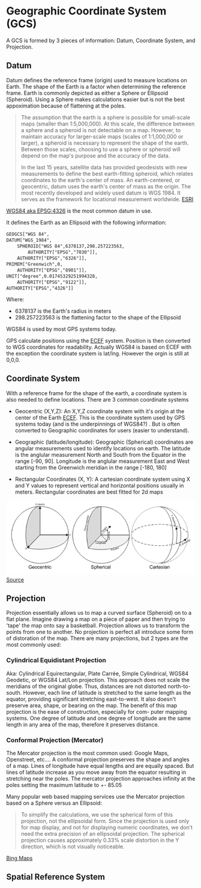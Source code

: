 
# Geographic Coordinate System (GCS)

A GCS is formed by 3 pieces of information: Datum, Coordinate System, and Projection.

## Datum

Datum defines the reference frame (origin) used to measure locations on Earth.  The shape of the Earth is a factor
when determining the reference frame.  Earth is commonly depicted as either a Sphere or Ellipsoid (Spheroid).  Using 
a Sphere makes calculations easier but is not the best appoximation because of flattening at the poles.

> The assumption that the earth is a sphere is possible for small-scale maps (smaller than 1:5,000,000). 
> At this scale, the difference between a sphere and a spheroid is not detectable on a map. 
> However, to maintain accuracy for larger-scale maps (scales of 1:1,000,000 or larger), 
> a spheroid is necessary to represent the shape of the earth. Between those scales, choosing to use a 
> sphere or spheroid will depend on the map's purpose and the accuracy of the data.
>
> In the last 15 years, satellite data has provided geodesists with new measurements to define the 
> best earth-fitting spheroid, which relates coordinates to the earth's center of mass. An earth-centered, 
> or geocentric, datum uses the earth's center of mass as the origin. The most recently developed and 
> widely used datum is WGS 1984. It serves as the framework for locational measurement worldwide. 
> [ESRI](http://webhelp.esri.com/arcgisdesktop/9.2/index.cfm?TopicName=Spheroids_and_spheres)

[WGS84 aka EPSG:4326](http://spatialreference.org/ref/epsg/4326/) is the most common datum in use.

It defines the Earth as an Ellipsoid with the following information:

    GEOGCS["WGS 84",
    DATUM["WGS_1984",
        SPHEROID["WGS 84",6378137,298.257223563,
            AUTHORITY["EPSG","7030"]],
        AUTHORITY["EPSG","6326"]],
    PRIMEM["Greenwich",0,
        AUTHORITY["EPSG","8901"]],
    UNIT["degree",0.01745329251994328,
        AUTHORITY["EPSG","9122"]],
    AUTHORITY["EPSG","4326"]]

Where:

* 6378137 is the Earth's radius in meters
* 298.257223563 is the flattening factor to the shape of the Ellipsoid

WGS84 is used by most GPS systems today.

GPS calculate positions using the [ECEF]() system.  Position is then converted to WGS coordinates for readability.  Actually WGS84 is based on ECEF with the exception the coordinate system is lat/lng.  However the orgin is still at 0,0,0.


## Coordinate System

With a reference frame for the shape of the earth, a coordinate system is also needed to define locations.  There
are 3 common coordinate systems

* Geocentric (X,Y,Z): An X,Y,Z coordinate system with it's origin at the center of the Earth [ECEF](). This is the coordinate system
used by GPS systems today (and is the underpinnings of WGS84?) .  But is often converted to Geographic coordinates for users (easier to understand). 

* Geographic (latitude/longitude): Geographic (Spherical) coordinates are angular measurements used to identify locations on earth.  The latitude is the anglular measurement North and South from the Equator in the range [-90, 90]. Longitude is the anglular measurement East and West starting from the Greenwich meridian in the range [-180, 180]

* Rectangular Coordinates (X, Y):  A cartesian coordinate system using X and Y values to represent vertical and horizontal positions usually in meters.  Rectangular coordinates are best fitted for 2d maps


![Coordinate Systems](../images/coordinate_systems.png "Coordinate Systems")
[Source](http://www.sharpgis.net/post/2007/05/05/Spatial-references2c-coordinate-systems2c-projections2c-datums2c-ellipsoids-e28093-confusing.aspx)


## Projection

Projection essentially allows us to map a curved surface (Spheroid) on to a flat plane. Imagine drawing a map on a piece of paper and then trying to 'tape' the map onto say a basketball.  Projection allows us to transform the points from one to another.  No projection
is perfect all introduce some form of distoration of the map.  There are many projections, but 2 types are the most commonly used:

### Cylindrical Equidistant Projection 
    
Aka: Cylindrical Equirectangular, Plate Carrée, Simple Cylindrical, WGS84 Geodetic, or WGS84 Lat/Lon projection. This approach does not scale the meridians of the original globe. Thus, distances are not distorted north-to-south. However, each line of latitude is stretched to the same length as the equator, providing significant stretching east-to-west. It also doesn't preserve area, shape, or bearing on the map.  The benefit of this map projection is the ease of construction, especially for com- puter mapping systems. One degree of latitude and one degree of longitude are the same length in any area of the map, therefore it preserves distance.

### Conformal Projection (Mercator)

The Mercator projection is the most common used: Google Maps, Openstreet, etc.... A conformal projection preserves the shape and angles of a map.  Lines of longitude have equal lengths and are equally spaced. But lines of latitude increase as you move away from the equator resulting in stretching near the poles.   The mercator projection approaches infinity at the poles setting the maximum latitude to +- 85.05

Many popular web based mapping services use the Mercator projection based on a Sphere versus an Ellipsoid:

> To simplify the calculations, we use the spherical form of this projection, not the ellipsoidal form. Since 
> the projection is used only for map display, and not for displaying numeric coordinates, we don’t need 
> the extra precision of an ellipsoidal projection. The spherical projection causes approximately 0.33% 
> scale distortion in the Y direction, which is not visually noticeable.

[Bing Maps](http://msdn.microsoft.com/en-us/library/bb259689.aspx)  

## Spatial Reference System

















